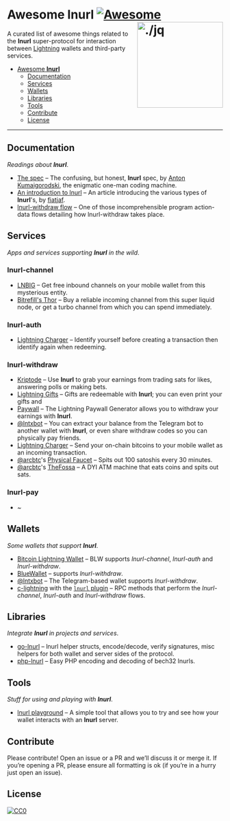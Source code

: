 Awesome lnurl [![Awesome](https://cdn.rawgit.com/sindresorhus/awesome/d7305f38d29fed78fa85652e3a63e154dd8e8829/media/badge.svg)](https://github.com/sindresorhus/awesome) <img src="https://i.imgur.com/wNtVhj3.png" width="200" align="right" alt="./jq">
========================================================================

A curated list of awesome things related to the **lnurl** super-protocol for interaction between [Lightning](https://github.com/lightningnetwork/lightning-rfc) wallets and third-party services.

* [Awesome **lnurl**](#awesome-lnurl)
  * [Documentation](#documentation)
  * [Services](#services)
  * [Wallets](#wallets)
  * [Libraries](#libraries)
  * [Tools](#tools)
  * [Contribute](#contribute)
  * [License](#license)

----


Documentation
------------------------------------------------------------------------

_Readings about **lnurl**_.

* [The spec](https://github.com/btcontract/lnurl-rfc/blob/master/spec.md) &ndash; The confusing, but honest, **lnurl** spec, by [Anton Kumaigorodski](https://twitter.com/akumaigorodski), the enigmatic one-man coding machine.
* [An introduction to lnurl](https://telegra.ph/lnurl-a-protocol-for-seamless-interaction-between-services-and-Lightning-wallets-08-19) &ndash; An article introducing the various types of **lnurl**'s, by [fiatjaf](https://twitter.com/fiatjaf).
* [lnurl-withdraw flow](https://gist.githubusercontent.com/fiatjaf/468d8ec581bc498664cafeef755c02ff/raw/c234d267b87772d71f9654dded53397e381a2db5/lnurl-withdraw-flow.txt) &ndash; One of those incomprehensible program action-data flows detailing how lnurl-withdraw takes place.


Services
------------------------------------------------------------------------

_Apps and services supporting **lnurl** in the wild_.

### lnurl-channel

* [LNBIG](https://lnbig.com/) &ndash; Get free inbound channels on your mobile wallet from this mysterious entity.
* [Bitrefill's Thor](https://www.bitrefill.com/thor) &ndash; Buy a reliable incoming channel from this super liquid node, or get a turbo channel from which you can spend immediately.

### lnurl-auth

* [Lightning Charger](https://charger.alhur.es/) &ndash; Identify yourself before creating a transaction then identify again when redeeming.

### lnurl-withdraw

* [Kriptode](https://kriptode.com/) &ndash; Use **lnurl** to grab your earnings from trading sats for likes, answering polls or making bets.
* [Lightning Gifts](https://lightning.gifts/) &ndash; Gifts are redeemable with **lnurl**; you can even print your gifts and
* [Paywall](https://paywall.link) &ndash; The Lightning Paywall Generator allows you to withdraw your earnings with **lnurl**.
* [@lntxbot](https://t.me/lntxbot) &ndash; You can extract your balance from the Telegram bot to another wallet with **lnurl**, or even share withdraw codes so you can physically pay friends.
* [Lightning Charger](https://charger.alhur.es/) &ndash; Send your on-chain bitcoins to your mobile wallet as an incoming transaction.
* [@arcbtc](https://github.com/arcbtc)'s [Physical Faucet](https://twitter.com/BTCSocialist/status/1164689386149154816) &ndash; Spits out 100 satoshis every 30 minutes.
* [@arcbtc](https://github.com/arcbtc)'s [TheFossa](https://twitter.com/BTCSocialist/status/1176206194333147136) &ndash; A DYI ATM machine that eats coins and spits out sats.

### lnurl-pay

* _~_


Wallets
------------------------------------------------------------------------

_Some wallets that support **lnurl**_.

* [Bitcoin Lightning Wallet](https://lightning-wallet.com/) &ndash; BLW supports _lnurl-channel_, _lnurl-auth_ and _lnurl-withdraw_.
* [BlueWallet](https://bluewallet.io/) &ndash; supports _lnurl-withdraw_.
* [@lntxbot](https://t.me/lntxbot) &ndash; The Telegram-based wallet supports _lnurl-withdraw_.
* [c-lightning](https://github.com/ElementsProject/lightning/) with the [`lnurl` plugin](https://github.com/fiatjaf/lightningd-gjson-rpc/tree/master/cmd/lnurl) &ndash; RPC methods that perform the _lnurl-channel_, _lnurl-auth_ and _lnurl-withdraw_ flows.

Libraries
------------------------------------------------------------------------

_Integrate **lnurl** in projects and services_.

* [go-lnurl](https://github.com/fiatjaf/go-lnurl) &ndash; lnurl helper structs, encode/decode, verify signatures, misc helpers for both wallet and server sides of the protocol.
* [php-lnurl](https://github.com/tkijewski/php-lnurl) &ndash; Easy PHP encoding and decoding of bech32 lnurls.


Tools
------------------------------------------------------------------------

_Stuff for using and playing with **lnurl**_.

* [lnurl playground](https://lnurl.bigsun.xyz/) &ndash; A simple tool that allows you to try and see how your wallet interacts with an **lnurl** server.

Contribute
------------------------------------------------------------------------

Please contribute! Open an issue or a PR and we’ll discuss it or merge it. If
you’re opening a PR, please ensure all formatting is ok (if you’re in a hurry
just open an issue).


License
------------------------------------------------------------------------

[![CC0](https://licensebuttons.net/p/zero/1.0/88x31.png)](https://creativecommons.org/publicdomain/zero/1.0/)
